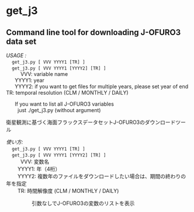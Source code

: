 # get_j3
Command line tool for downloading J-OFURO3 data set
------------------------------------

 *USAGE :*  
     `get_j3.py [ VVV YYYY1 [TR] ]`  
     `get_j3.py [ VVV YYYY1 [YYYY2] [TR] ]`  
           VVV: variable name  
         YYYY1: year  
         YYYY2: if you want to get files for multiple years, please set year of end  
            TR: temporal resolution (CLM / MONTHLY / DAILY)  
       
         If you want to list all J-OFURO3 variables  
          just ./get_j3.py (without argument)  
          


衛星観測に基づく海面フラックスデータセットJ-OFURO3のダウンロードツール  

 *使い方:*  
     `get_j3.py [ VVV YYYY1 [TR] ]`  
     `get_j3.py [ VVV YYYY1 [YYYY2] [TR] ]`  
           VVV: 変数名  
         YYYY1: 年（4桁）  
         YYYY2: 複数年のファイルをダウンロードしたい場合は、期間の終わりの年を指定  
            TR: 時間解像度 (CLM / MONTHLY / DAILY)  
  
　　　　　引数なしでJ-OFURO3の変数のリストを表示

